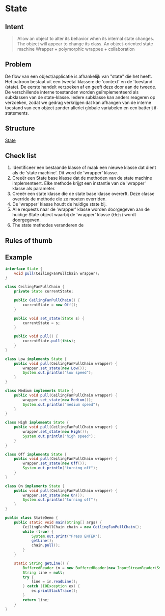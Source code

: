 # State

## Intent

> Allow an object to alter its behavior when its internal state changes. The object will appear to change its class.
> An object-oriented state machine
> Wrapper + polymorphic wrappee + collaboration

## Problem
De flow van een object/applicatie is afhankelijk van "state" die het heeft. Het patroon bestaat uit een tweetal klassen: de 'context' en de 'toestand' (state). De eerste handelt verzoeken af en geeft deze door aan de tweede. De verschillende interne toestanden worden geïmplementeerd als subklassen van de state-klasse. Iedere subklasse kan anders reageren op verzoeken, zodat we gedrag verkrijgen dat kan afhangen van de interne toestand van een object zonder allerlei globale variabelen en een batterij if-statements.

## Structure
[State](https://sourcemaking.com/files/v2/content/patterns/State1.svg)

## Check list
1. Identificeer een bestaande klasse of maak een nieuwe klasse dat dient als de 'state machine'. Dit word de 'wrapper' klasse.
2. Creeër een State base klasse dat de methoden van de state machine implementeert. Elke methode krijgt een instantie van de 'wrapper' klasse als parameter. 
3. Creeër een state klasse die de state base klasse overerft. Deze classe override de methode die ze moeten overriden.
4. De 'wrapper' klasse houdt de huidige state bij.
5. Alle requests naar de 'wrapper' klasse worden doorgegeven aan de huidige State object waarbij de 'wrapper' klasse (`this`) wordt doorgegeven.
6. The state methodes veranderen de 

## Rules of thumb


## Example

```java
interface State {
    void pull(CeilingFanPullChain wrapper);
}

class CeilingFanPullChain {
    private State currentState;

    public CeilingFanPullChain() {
        currentState = new Off();
    }

    public void set_state(State s) {
        currentState = s;
    }

    public void pull() {
        currentState.pull(this);
    }
}

class Low implements State {
    public void pull(CeilingFanPullChain wrapper) {
        wrapper.set_state(new Low());
        System.out.println("low speed");
    }
}

class Medium implements State {
    public void pull(CeilingFanPullChain wrapper) {
        wrapper.set_state(new Medium());
        System.out.println("medium speed");
    }
}

class High implements State {
    public void pull(CeilingFanPullChain wrapper) {
        wrapper.set_state(new High());
        System.out.println("high speed");
    }
}

class Off implements State {
    public void pull(CeilingFanPullChain wrapper) {
        wrapper.set_state(new Off());
        System.out.println("turning off");
    }
}

class On implements State {
    public void pull(CeilingFanPullChain wrapper) {
        wrapper.set_state(new On());
        System.out.println("turning off");
    }
}

public class StateDemo {
    public static void main(String[] args) {
        CeilingFanPullChain chain = new CeilingFanPullChain();
        while (true) {
            System.out.print("Press ENTER");
            getLine();
            chain.pull();
        }
    }

    static String getLine() {
        BufferedReader in = new BufferedReader(new InputStreamReader(System.in));
        String line = null;
        try {
            line = in.readLine();
        } catch (IOException ex) {
            ex.printStackTrace();
        }
        return line;
    }
}

```
